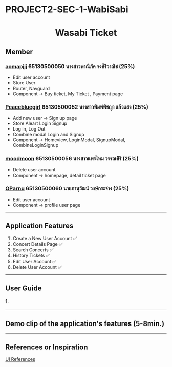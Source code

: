 # PROJECT2-SEC-1-WabiSabi

<h1 align="center">Wasabi Ticket</h1>

## Member

### [aomapjjj](https://github.com/aomapjjj) 65130500050 นางสาวพาณิภัค จงศิริวาณิช (25%)
  - Edit user account
  - Store User
  - Router, Navguard
  - Component -> Buy ticket, My Ticket , Payment page

### [Peacebluegirl](https://github.com/Peacebluegirl) 65130500052 นางสาวพิมพ์พิชญา แก้วแสง (25%)
  - Add new user -> Sign up page
  - Store Aleart Login Signup
  - Log in, Log Out
  - Combine modal Login and Signup
  - Component -> Homeview, LoginModal, SignupModal, CombineLoginSignup

### [moodmoon](https://github.com/moodmoon) 65130500056 นางสาวแพรไหม วรรณศิริ (25%)
  - Delete user account
  - Component -> homepage, detail ticket page

### [OParnu](https://github.com/OParnu) 65130500060 นายภานุวัฒน์ วงษ์กระจ่าง (25%)
 - Edit user account
 - Component -> profile user page
 
---

## Application Features

1. Create a New User Account ✅
2. Concert Details Page ✅
3. Search Concerts ✅
4. History Tickets ✅
5. Edit User Account ✅
6. Delete User Account ✅

---

## User Guide
#### 1. 

---

## Demo clip of the application's features (5-8min.)
[]()

---

## References or Inspiration
[UI References](https://www.theconcert.com/)

